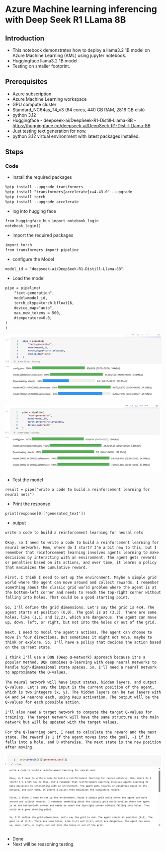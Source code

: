 # Azure Machine learning inferencing with Deep Seek R1 LLama 8B

## Introduction

- This notebook demonstrates how to deploy a llama3.2 1B model on Azure Machine Learning (AML) using jupyter notebook.
- Huggingface llama3.2 1B model
- Testing on smaller footprint.

## Prerequisites

- Azure subscription
- Azure Machine Learning workspace
- GPU compute cluster
- Standard_NC64as_T4_v3 (64 cores, 440 GB RAM, 2816 GB disk)
- python 3.12
- Huggingface - deepseek-ai/DeepSeek-R1-Distill-Llama-8B - https://huggingface.co/deepseek-ai/DeepSeek-R1-Distill-Llama-8B
- Just testing text generation for now.
- python 3.12 virtual environment with latest packages installed.

## Steps

### Code

- install the required packages

```
%pip install --upgrade transformers
%pip install "transformers[accelerate]>=4.43.0" --upgrade
%pip install torch
%pip install --upgrade accelerate
```

- log into hugging face

```
from huggingface_hub import notebook_login
notebook_login()
```

- import the required packages

```
import torch
from transformers import pipeline
```

- configure the Model

```
model_id = "deepseek-ai/DeepSeek-R1-Distill-Llama-8B"
```

- Load the model

```
pipe = pipeline(
    "text-generation", 
    model=model_id, 
    torch_dtype=torch.bfloat16, 
    device_map="auto",
    max_new_tokens = 500,
    #temperature=0.0,
)
)
```

![info](https://github.com/balakreshnan/Samples2025/blob/main/AML/images/deepseekllama8b-2.jpg 'RagChat')

![info](https://github.com/balakreshnan/Samples2025/blob/main/AML/images/deepseekllama8b-3.jpg 'RagChat')

- Test the model

```
result = pipe("write a code to build a reinforcement learning for neural nets")
```

- Print the response

```
print(response[0]['generated_text'])
```

- output

```
write a code to build a reinforcement learning for neural nets

Okay, so I need to write a code to build a reinforcement learning for neural networks. Hmm, where do I start? I'm a bit new to this, but I remember that reinforcement learning involves agents learning to make decisions by interacting with an environment. The agent gets rewards or penalties based on its actions, and over time, it learns a policy that maximizes the cumulative reward.

First, I think I need to set up the environment. Maybe a simple grid world where the agent can move around and collect rewards. I remember something about the classic grid world problem where the agent is at the bottom-left corner and needs to reach the top-right corner without falling into holes. That could be a good starting point.

So, I'll define the grid dimensions. Let's say the grid is 4x4. The agent starts at position (0,0). The goal is at (3,3). There are some holes, like (1,1) and (2,2), which are dangerous. The agent can move up, down, left, or right, but not into the holes or out of the grid.

Next, I need to model the agent's actions. The agent can choose to move in four directions. But sometimes it might not move, maybe to think or explore. So, I'll have a policy that decides the action based on the current state.

I think I'll use a DQN (Deep Q-Network) approach because it's a popular method. DQN combines Q-learning with deep neural networks to handle high-dimensional state spaces. So, I'll need a neural network to approximate the Q-values.

The neural network will have input states, hidden layers, and output Q-values. Let's say the input is the current position of the agent, which is two integers (x, y). The hidden layers can be two layers with 64 and 64 neurons each, using ReLU activation. The output will be the Q-values for each possible action.

I'll also need a target network to compute the target Q-values for training. The target network will have the same structure as the main network but will be updated with the target values.

For the Q-learning part, I need to calculate the reward and the next state. The reward is 1 if the agent moves into the goal, -1 if it falls into a hole, and 0 otherwise. The next state is the new position after moving.
```

![info](https://github.com/balakreshnan/Samples2025/blob/main/AML/images/deepseekllama8b-5.jpg 'RagChat')

- Done
- Next will be reasoning testing.